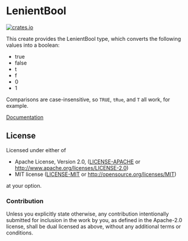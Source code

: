 # LenientBool

[![crates.io](https://img.shields.io/crates/v/lenient_bool.svg)](https://crates.io/crates/lenient_bool)

This create provides the LenientBool type, which converts the following values into a boolean:

* true
* false
* t
* f
* 0
* 1

Comparisons are case-insensitive, so `TRUE`, `tRue`, and `T` all work, for example.

[Documentation](https://docs.rs/lenient_bool/)

## License

Licensed under either of

 * Apache License, Version 2.0, ([LICENSE-APACHE](LICENSE-APACHE) or http://www.apache.org/licenses/LICENSE-2.0)
 * MIT license ([LICENSE-MIT](LICENSE-MIT) or http://opensource.org/licenses/MIT)

at your option.

### Contribution

Unless you explicitly state otherwise, any contribution intentionally submitted
for inclusion in the work by you, as defined in the Apache-2.0 license, shall be dual licensed as above, without any
additional terms or conditions.
